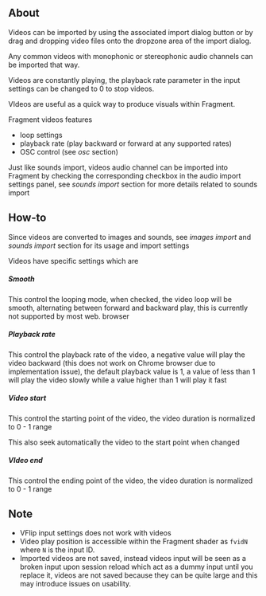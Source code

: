 ## About

Videos can be imported by using the associated import dialog button or by drag and dropping video files onto the dropzone area of the import dialog.

Any common videos with monophonic or stereophonic audio channels can be imported that way.

Videos are constantly playing, the playback rate parameter in the input settings can be changed to 0 to stop videos.

VIdeos are useful as a quick way to produce visuals within Fragment.

Fragment videos features

- loop settings
- playback rate (play backward or forward at any supported rates)
- OSC control (see *osc* section)

Just like sounds import, videos audio channel can be imported into Fragment by checking the corresponding checkbox in the audio import settings panel, see *sounds import* section for more details related to sounds import

## How-to

Since videos are converted to images and sounds, see *images import* and *sounds import* section for its usage and import settings

Videos have specific settings which are

##### Smooth

This control the looping mode, when checked, the video loop will be smooth, alternating between forward and backward play, this is currently not supported by most web. browser

##### Playback rate

This control the playback rate of the video, a negative value will play the video backward (this does not work on Chrome browser due to implementation issue), the default playback value is 1, a value of less than 1 will play the video slowly while a value higher than 1 will play it fast

##### Video start

This control the starting point of the video, the video duration is normalized to 0 - 1 range

This also seek automatically the video to the start point when changed

##### VIdeo end

This control the ending point of the video, the video duration is normalized to 0 - 1 range

## Note

- VFlip input settings does not work with videos
- Video play position is accessible within the Fragment shader as `fvidN` where `N` is the input ID.
- Imported videos are not saved, instead videos input will be seen as a broken input upon session reload which act as a dummy input until you replace it, videos are not saved because they can be quite large and this may introduce issues on usability.